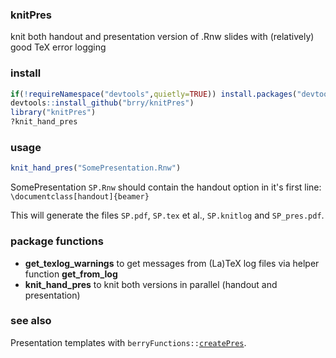 ### knitPres

knit both handout and presentation version of .Rnw slides with (relatively) good TeX error logging

### install

```R
if(!requireNamespace("devtools",quietly=TRUE)) install.packages("devtools")
devtools::install_github("brry/knitPres")
library("knitPres")
?knit_hand_pres
```

### usage

```R
knit_hand_pres("SomePresentation.Rnw")
```

SomePresentation `SP.Rnw` should contain the handout option in it's first line:  
`\documentclass[handout]{beamer}`

This will generate the files `SP.pdf`, `SP.tex` et al., `SP.knitlog` and `SP_pres.pdf`.

### package functions

- **get_texlog_warnings** to get messages from (La)TeX log files via helper function **get_from_log** 
- **knit_hand_pres**      to knit both versions in parallel (handout and presentation)


### see also

Presentation templates with 
`berryFunctions::`[`createPres`](https://www.rdocumentation.org/packages/berryFunctions/topics/createPres?).
